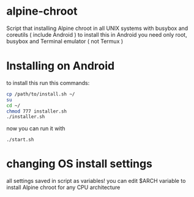 # alpine-chroot
Script that installing Alpine chroot in all UNIX systems with busybox and coreutils ( include Android )
to install this in Android you need only root, busybox and Terminal emulator ( not Termux )
# Installing on Android
to install this run this commands:
```sh
cp /path/to/install.sh ~/
su
cd ~/
chmod 777 installer.sh
./installer.sh
```

now you can run it with
```
./start.sh
```

# changing OS install settings
all settings saved in script as variables!
you can edit $ARCH variable to install Alpine chroot for any CPU architecture
